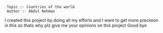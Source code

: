      Topic :- Countries of the world
     Author :- Abdul Rehman
I created this project by doing all my efforts and I want to get more precision in this
                       so thats why plz give me your opinions on this project
Good bye
